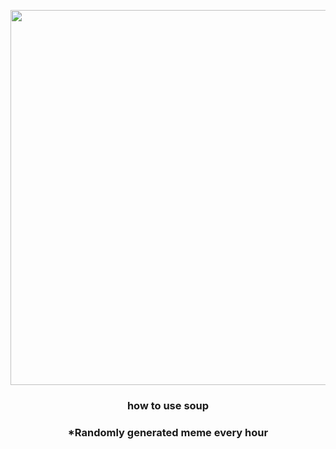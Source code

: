 <p align="center">
        <img src="https://i.redd.it/0ij3i4gd1yt91.jpg" width="600" height="600">
        </p>
        <h3 align="center">how to use soup</h3>
        <h3 align="center">*Randomly generated meme every hour</h3>
    